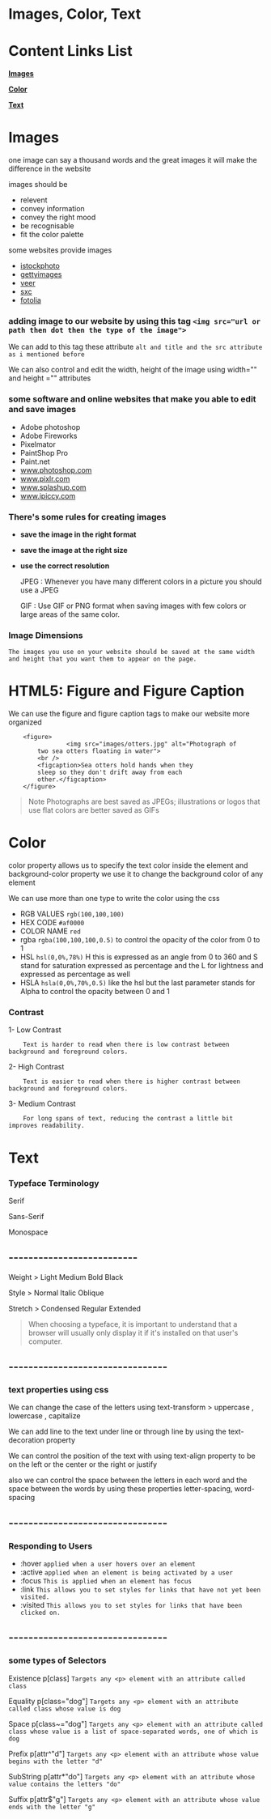 # Images, Color, Text

# Content Links List 

**[Images](#Images)**

**[Color](#Color)**

**[Text](#Text)**





# Images 

one image can say a thousand words and the great images it will make the difference in the website 

images should be 
- relevent 
- convey information 
- convey the right mood 
- be recognisable
- fit the color palette 

some websites provide images
- [istockphoto](www.istockphoto.com)
- [gettyimages](www.gettyimages.com)
- [veer](www.veer.com)
- [sxc](www.sxc.hu)
- [fotolia](www.fotolia.com)

### adding image to our website by using this tag `<img src="url or path then dot then the type of the image">`
We can add to this tag these attribute `alt and title and the src attribute as i mentioned before`

We can also control and edit the width, height of the image using width="" and height ="" attributes

### some software and online websites that make you able to edit and save images
 - Adobe photoshop
 - Adobe Fireworks
 - Pixelmator
 - PaintShop Pro
 - Paint.net
 - www.photoshop.com
 - www.pixlr.com
 - www.splashup.com
 - www.ipiccy.com

### There's some rules for creating images 

-   **save the image in the right format**


-   **save the image at the right size**

-   **use the correct resolution**



    JPEG  : Whenever you have many different colors in a picture you should use a JPEG

    GIF   : Use GIF or PNG format when saving images with few colors or large areas of the same color.


### Image Dimensions

    The images you use on your website should be saved at the same width and height that you want them to appear on the page.

# HTML5: Figure and Figure Caption

We can use the figure and figure caption tags to make our website more organized

        <figure>
                    <img src="images/otters.jpg" alt="Photograph of 
            two sea otters floating in water">
            <br />
            <figcaption>Sea otters hold hands when they 
            sleep so they don't drift away from each 
            other.</figcaption>
        </figure>

> Note Photographs are best saved as JPEGs; illustrations or 
logos that use flat colors are better saved as GIFs



# Color

color property allows us to specify the text color inside the element 
and background-color property we use it to change the background color of any element

We can use more than one type to write the color using the css 

- RGB VALUES `rgb(100,100,100)`
- HEX CODE `#af0000`
- COLOR NAME `red` 
- rgba `rgba(100,100,100,0.5)` to control the opacity of the color from 0 to 1
- HSL `hsl(0,0%,78%)` H this is expressed as an angle from 0 to 360 and S stand for saturation expressed as percentage and the L for lightness and expressed as percentage as well 
- HSLA `hsla(0,0%,70%,0.5)` like the hsl but the last parameter stands for Alpha to control the opacity between 0 and 1


### Contrast
 1- Low Contrast

        Text is harder to read when there is low contrast between background and foreground colors. 

 2- High Contrast

        Text is easier to read when there is higher contrast between background and foreground colors.

 3- Medium Contrast

        For long spans of text, reducing the contrast a little bit improves readability.




# Text

### Typeface Terminology 

Serif 

Sans-Serif

Monospace



## --------------------------

Weight > Light Medium Bold Black

Style > Normal Italic Oblique

Stretch > Condensed Regular Extended

> When choosing a typeface, it is important to understand that a browser will usually only display it if it's installed on that user's computer.

## --------------------------------
### text properties using css

We can change the case of the letters using text-transform > uppercase , lowercase , capitalize 

We can add line to the text under line or through line by using the text-decoration property 

We can control the position of the text with using text-align property to be on the left or the center or the right or justify

also we can control the space between the letters in each word and the space between the words by using these properties letter-spacing, word-spacing
## --------------------------------
### Responding to Users

- :hover `applied when a user hovers over an element`
- :active `applied when an element is being activated by a user`
- :focus `This is applied when an element has focus`
- :link `This allows you to set styles for links that have not yet been visited. `
- :visited `This allows you to set styles for links that have been clicked on. `


## --------------------------------

### some types of Selectors 

Existence p[class] `Targets any <p> element with an attribute called class`

Equality p[class="dog"] `Targets any <p> element with an attribute called class whose value is dog`

Space p[class~="dog"] `Targets any <p> element with an attribute called class whose value is a list of space-separated words, one of which is dog`

Prefix p[attr^"d"] `Targets any <p> element with an attribute whose value begins with the letter "d"`

SubString p[attr*"do"] `Targets any <p> element with an attribute whose value contains the letters "do"`

Suffix p[attr$"g"] `Targets any <p> element with an attribute whose value ends with the letter "g"`
